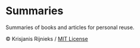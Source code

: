 # Summaries
Summaries of books and articles for personal reuse.

&copy; Krisjanis Rijnieks / [MIT License](LICENSE)
